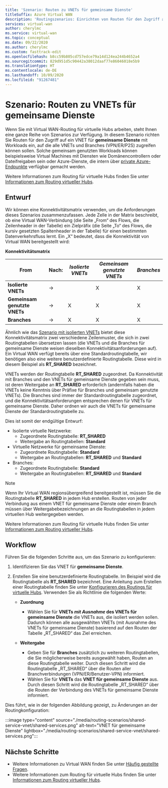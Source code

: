 ```yaml
---
title: 'Szenario: Routen zu VNETs für gemeinsame Dienste'
titleSuffix: Azure Virtual WAN
description: 'Routingszenarios: Einrichten von Routen für den Zugriff auf ein VNET für gemeinsame Dienste mit einer Workload, auf die alle VNETs und Branches zugreifen können.'
services: virtual-wan
author: cherylmc
ms.service: virtual-wan
ms.topic: conceptual
ms.date: 09/22/2020
ms.author: cherylmc
ms.custom: fasttrack-edit
ms.openlocfilehash: b8cc59b805cd757edce79a14d124ea244b4652a4
ms.sourcegitcommit: 829d951d5c90442a38012daaf77e86046018e5b9
ms.translationtype: HT
ms.contentlocale: de-DE
ms.lasthandoff: 10/09/2020
ms.locfileid: "91267481"
---
```

# <a name="scenario-route-to-shared-services-vnets"></a>Szenario: Routen zu VNETs für gemeinsame Dienste

Wenn Sie mit Virtual WAN-Routing für virtuelle Hubs arbeiten, steht Ihnen eine ganze Reihe von Szenarios zur Verfügung. In diesem Szenario richten Sie Routen für den Zugriff auf ein VNET für **gemeinsame Dienste** mit Workloads ein, auf die alle VNETs und Branches (VPN/ER/P2S) zugreifen können sollen. Solche gemeinsam genutzten Workloads können beispielsweise Virtual Machines mit Diensten wie Domänencontrollern oder Dateifreigaben sein oder Azure-Dienste, die intern über [private Azure-Endpunkte](../private-link/private-endpoint-overview.md) verfügbar gemacht werden.

Weitere Informationen zum Routing für virtuelle Hubs finden Sie unter [Informationen zum Routing virtueller Hubs](about-virtual-hub-routing.md).

## <a name="design"></a><a name="design"></a>Entwurf

Wir können eine Konnektivitätsmatrix verwenden, um die Anforderungen dieses Szenarios zusammenzufassen. Jede Zelle in der Matrix beschreibt, ob eine Virtual WAN-Verbindung (die Seite „From“ des Flows, die Zeilenheader in der Tabelle) ein Zielpräfix (die Seite „To“ des Flows, die kursiv gesetzten Spaltenheader in der Tabelle) für einen bestimmten Datenverkehrsfluss lernt. Ein „X“ bedeutet, dass die Konnektivität von Virtual WAN bereitgestellt wird:

**Konnektivitätsmatrix**

| From             | Nach:   |*Isolierte VNETs*|*Gemeinsam genutzte VNETs*|*Branches*|
|---|---|---|---|---|
|**Isolierte VNETs**|&#8594;|                |        X        |       X      |
|**Gemeinsam genutzte VNETs**  |&#8594;|       X        |        X        |       X      |
|**Branches**      |&#8594;|       X        |        X        |       X      |

Ähnlich wie das [Szenario mit isolierten VNETs](scenario-isolate-vnets.md) bietet diese Konnektivitätsmatrix zwei verschiedene Zeilenmuster, die sich in zwei Routingtabellen übersetzen lassen (die VNETs und die Branches für gemeinsame Dienste weisen dieselben Konnektivitätsanforderungen auf). Ein Virtual WAN verfügt bereits über eine Standardroutingtabelle, wir benötigen also eine weitere benutzerdefinierte Routingtabelle. Diese wird in diesem Beispiel als **RT_SHARED** bezeichnet.

VNETs werden der Routingtabelle **RT_SHARED** zugeordnet. Da Konnektivität mit Branches und den VNETs für gemeinsame Dienste gegeben sein muss, ist deren Weitergabe an **RT_SHARED** erforderlich (andernfalls haben die VNETs keine Kenntnis über Präfixe für Branches und gemeinsam genutzte VNETs). Die Branches sind immer der Standardroutingtabelle zugeordnet, und die Konnektivitätsanforderungen entsprechen denen für VNETs für gemeinsame Dienste. Daher ordnen wir auch die VNETs für gemeinsame Dienste der Standardroutingtabelle zu.

Dies ist somit der endgültige Entwurf:

* Isolierte virtuelle Netzwerke:
  * Zugeordnete Routingtabelle: **RT_SHARED**
  * Weitergabe an Routingtabellen: **Standard**
* Virtuelle Netzwerke für gemeinsame Dienste:
  * Zugeordnete Routingtabelle: **Standard**
  * Weitergabe an Routingtabellen: **RT_SHARED** und **Standard**
* Branches:
  * Zugeordnete Routingtabelle: **Standard**
  * Weitergabe an Routingtabellen: **RT_SHARED** und **Standard**

> [!NOTE]
> Wenn Ihr Virtual WAN regionsübergreifend bereitgestellt ist, müssen Sie die Routingtabelle **RT_SHARED** in jedem Hub erstellen. Routen von jeder Verbindung aus einem VNET für gemeinsame Dienste oder einem Branch müssen über Weitergabebezeichnungen an die Routingtabellen in jedem virtuellen Hub weitergegeben werden.

Weitere Informationen zum Routing für virtuelle Hubs finden Sie unter [Informationen zum Routing virtueller Hubs](about-virtual-hub-routing.md).

## <a name="workflow"></a><a name="workflow"></a>Workflow

Führen Sie die folgenden Schritte aus, um das Szenario zu konfigurieren:

1. Identifizieren Sie das VNET für **gemeinsame Dienste**.
2. Erstellen Sie eine benutzerdefinierte Routingtabelle. Im Beispiel wird die Routingtabelle als **RT_SHARED** bezeichnet. Eine Anleitung zum Erstellen einer Routingtabelle finden Sie unter [Konfigurieren des Routings für virtuelle Hubs](how-to-virtual-hub-routing.md). Verwenden Sie als Richtlinie die folgenden Werte:

   * **Zuordnung**
     * Wählen Sie für **VNETs *mit Ausnahme* des VNETs für gemeinsame Dienste** die VNETs aus, die isoliert werden sollen. Dadurch können alle ausgewählten VNETs (mit Ausnahme des VNETs für gemeinsame Dienste) basierend auf den Routen der Tabelle „RT_SHARED“ das Ziel erreichen.

   * **Weitergabe**
      * Geben Sie für **Branches** zusätzlich zu weiteren Routingtabellen, die Sie möglicherweise bereits ausgewählt haben, Routen an diese Routingtabelle weiter. Durch diesen Schritt wird die Routingtabelle „RT_SHARED“ über die Routen aller Branchverbindungen (VPN/ER/Benutzer-VPN) informiert.
      * Wählen Sie für **VNETs** das **VNET für gemeinsame Dienste** aus. Durch diesen Schritt wird die Routingtabelle „RT_SHARED“ über die Routen der Verbindung des VNETs für gemeinsame Dienste informiert.

Dies führt, wie in der folgenden Abbildung gezeigt, zu Änderungen an der Routingkonfiguration:

   :::image type="content" source="./media/routing-scenarios/shared-service-vnet/shared-services.png" alt-text="VNET für gemeinsame Dienste" lightbox="./media/routing-scenarios/shared-service-vnet/shared-services.png":::

## <a name="next-steps"></a>Nächste Schritte

* Weitere Informationen zu Virtual WAN finden Sie unter [Häufig gestellte Fragen](virtual-wan-faq.md).
* Weitere Informationen zum Routing für virtuelle Hubs finden Sie unter [Informationen zum Routing virtueller Hubs](about-virtual-hub-routing.md).
